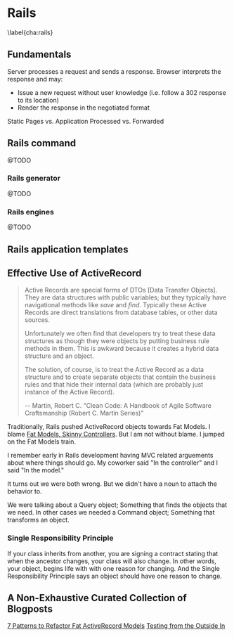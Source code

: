 # Rails
\label{cha:rails}

## Fundamentals

Server processes a request and sends a response. Browser interprets the response and may:

* Issue a new request without user knowledge (i.e. follow a 302 response to its location)
* Render the response in the negotiated format

Static Pages vs. Application Processed vs. Forwarded

## Rails command

@TODO

### Rails generator

@TODO

### Rails engines

@TODO

## Rails application templates

## Effective Use of ActiveRecord

> Active Records are special forms of DTOs [Data Transfer Objects]. They are data structures with public variables; but they typically have navigational methods like *save* and *find*. Typically these Active Records are direct translations from database tables, or other data sources.
>
> Unfortunately we often find that developers try to treat these data structures as though they were objects by putting business rule methods in them.
> This is awkward because it creates a hybrid data structure and an object.
>
> The solution, of course, is to treat the Active Record as a data structure and to create separate objects that contain the business rules and that hide their internal data (which are probably just instance of the Active Record).
>
> -- Martin, Robert C. "Clean Code: A Handbook of Agile Software Craftsmanship (Robert C. Martin Series)"

Traditionally, Rails pushed ActiveRecord objects towards Fat Models.
I blame [Fat Models, Skinny Controllers](http://weblog.jamisbuck.org/2006/10/18/skinny-controller-fat-model).
But I am not without blame.
I jumped on the Fat Models train.

I remember early in Rails development having MVC related arguements about where things should go.
My coworker said "In the controller" and I said "In the model."

It turns out we were both wrong.
But we didn't have a noun to attach the behavior to.

We were talking about a Query object; Something that finds the objects that we need.
In other cases we needed a Command object; Something that transforms an object.

### Single Responsibility Principle

If your class inherits from another, you are signing a contract stating that when the ancestor changes, your class will also change.
In other words, your object, begins life with with one reason for changing.
And the Single Responsibility Principle says an object should have one reason to change.

## A Non-Exhaustive Curated Collection of Blogposts

[7 Patterns to Refactor Fat ActiveRecord Models](http://blog.codeclimate.com/blog/2012/10/17/7-ways-to-decompose-fat-activerecord-models/)
[Testing from the Outside In](http://robots.thoughtbot.com/testing-from-the-outsidein)
